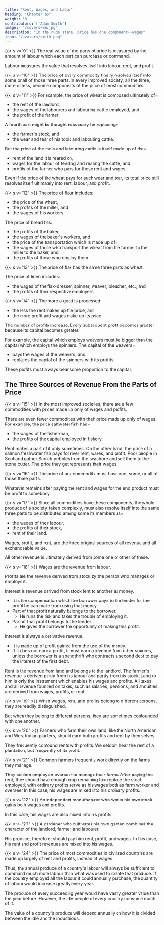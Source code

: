 ```yaml
---
title: "Rent, Wages, and Labor"
heading: "Chapter 6b"
weight: 30
contributors: ['Adam Smith']
image:  "/covers/wn.jpg"
description: "In the rude state, price has one component--wages"
icon: "/avatars/smith.png"
---
```



{{< s v="9" >}} The real value of the parts of price is measured by the amount of labour which each part can purchase or command.

Labour measures the value that resolves itself into labour, rent, and profit.


{{< s v="10" >}} The price of every commodity finally resolves itself into some or all of those three parts. In every improved society, all the three, more or less, become components of the price of most commodities.

{{< s v="11" >}} For example, the price of wheat is composed ultimately of= 
- the rent of the landlord,
- the wages of the labourers and labouring cattle employed, and
- the profit of the farmer

A fourth part might be thought necessary for replacing= 
- the farmer's stock, and
- the wear and tear of his tools and labouring cattle.

But the price of the tools and labouring cattle is itself made up of the= 
- rent of the land it is reared on,
- wages for the labour of tending and rearing the cattle, and
- profits of the farmer who pays for these rent and wages.

Even if the price of the wheat pays for such wear and tear, its total price still resolves itself ultimately into rent, labour, and profit.


{{< s v="12" >}} The price of flour includes: 
- the price of the wheat,
- the profits of the miller, and
- the wages of his workers.

The price of bread has:
- the profits of the baker,
- the wages of the baker's workers, and
- the price of the transportation which is made up of= 
- the wages of those who transport the wheat from the farmer to the miller to the baker, and
- the profits of those who employ them

{{< s v="13" >}} The price of flax has the same three parts as wheat.

The price of linen includes: 
- the wages of the flax-dresser, spinner, weaver, bleacher, etc., and
- the profits of their respective employers.


{{< s v="14" >}} The more a good is processed: 
- the less the rent makes up the price, and
- the more profit and wages make up its price.

The number of profits increase.
Every subsequent profit becomes greater because its capital becomes greater.

For example, the capital which employs weavers must be bigger than the capital which employs the spinners.
The capital of the weavers= 
- pays the wages of the weavers, and
- replaces the capital of the spinners with its profits.

These profits must always bear some proportion to the capital.


## The Three Sources of Revenue From the Parts of Price

{{< s v="15" >}} In the most improved societies, there are a few commodities with prices made up only of wages and profits.

There are even fewer commodities with their price made up only of wages.
For example, the price saltwater fish has= 
- the wages of the fisherman,
- the profits of the capital employed in fishery.

Rent makes a part of it only sometimes.
On the other hand, the price of a salmon freshwater fish pays for river rent, wares, and profit.
Poor people in Scotland gather Scotch pebbles from the seashore and sell them to the stone cutter.
The price they get represents their wages.


{{< s v="16" >}} The price of any commodity must have one, some, or all of those three parts.

Whatever remains after paying the rent and wages for the end product must be profit to somebody.


{{< s v="17" >}} Since all commodities have these components, the whole produce of a society, taken complexly, must also resolve itself into the same three parts to be distributed among some its members as= 
- the wages of their labour,
- the profits of their stock,
- rent of their land.

Wages, profit, and rent, are the three original sources of all revenue and all exchangeable value.

All other revenue is ultimately derived from some one or other of these.


{{< s v="18" >}} Wages are the revenue from labour.

Profits are the revenue derived from stock by the person who manages or employs it.

Interest is revenue derived from stock lent to another as money. 
- It is the compensation which the borrower pays to the lender for the profit he can make from using that money.
- Part of that profit naturally belongs to the borrower.
  - He runs the risk and takes the trouble of employing it.
- Part of that profit belongs to the lender.
  - He gives the borrower the opportunity of making this profit.

Interest is always a derivative revenue.
- It is made up of profit gained from the use of the money.
- If it does not earn a profit, it must earn a revenue from other sources, unless the borrower is a spendthrift who contracts a second debt to pay the interest of the first debt.

Rent is the revenue from land and belongs to the landlord.
The farmer's revenue is derived partly from his labour and partly from his stock.
Land to him is only the instrument which enables his wages and profits.
All taxes and all revenue founded on taxes, such as salaries, pensions, and annuities, are derived from wages, profits, or rent.


{{< s v="19" >}} When wages, rent, and profits belong to different persons, they are readily distinguished.

But when they belong to different persons, they are sometimes confounded with one another.


{{< s v="20" >}} Farmers who farm their own land, like the North American and West Indian planters, should earn both profits and rent by themselves.

They frequently confound rents with profits.
We seldom hear the rent of a plantation, but frequently of its profit.


{{< s v="21" >}} Common farmers frequently work directly on the farms they manage.

They seldom employ an overseer to manage their farms.
After paying the rent, they should have enough crop remaining to= 
replace the stock employed, with ordinary profits
serve as his wages both as farm worker and overseer
In this case, his wages are mixed into his ordinary profits.


{{< s v="22" >}} An independent manufacturer who works his own stock gains both wages and profits.

In this case, his wages are also mixed into his profits.


{{< s v="23" >}} A gardener who cultivates his own garden combines the character of the landlord, farmer, and labourer.

His produce, therefore, should pay him rent, profit, and wages.
In this case, his rent and profit revenues are mixed into his wages.


{{< s v="24" >}} The price of most commodities in civilized countries are made up largely of rent and profits, instead of wages.

Thus, the annual produce of a country's labour will always be sufficient to command much more labour than what was used to create that produce.
If the country employed all the labour it could annually purchase, the quantity of labour would increase greatly every year.

The produce of every succeeding year would have vastly greater value than the year before.
However, the idle people of every country consume much of it.

The value of a country's produce will depend annually on how it is divided between the idle and the industrious.
